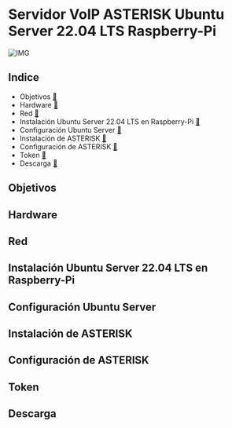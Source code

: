 # Servidor VoIP ASTERISK Ubuntu Server 22.04 LTS Raspberry-Pi

![IMG](https://www.asterisk.org/wp-content/uploads/asterisk-logo-fb-share.png)

## Indice

* Objetivos [📌](#objetivos)
* Hardware [📌](#hardware)
* Red [📌](#red)
* Instalación Ubuntu Server 22.04 LTS en Raspberry-Pi [📌](#instalación-ubuntu-server-22.04-lts-en-raspberry-pi)
* Configuración Ubuntu Server [📌](#configuración-ubuntu-server)
* Instalación de ASTERISK [📌](#instalación-de-asterisk)
* Configuración de ASTERISK [📌](#configuracion-de-asterisk)
* Token [📌](#token)
* Descarga [📌](#descarga)

## Objetivos

## Hardware

## Red

## Instalación Ubuntu Server 22.04 LTS en Raspberry-Pi

## Configuración Ubuntu Server

## Instalación de ASTERISK

## Configuración de ASTERISK

## Token

## Descarga


